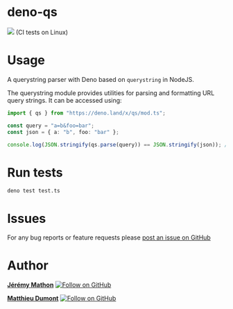# deno-qs

![](https://github.com/adrijere/deno-qs/workflows/CI/badge.svg) (CI tests on Linux)

# Usage

A querystring parser with Deno based on `querystring` in NodeJS.

The querystring module provides utilities for parsing and formatting URL query strings. It can be accessed using:

```ts
import { qs } from "https://deno.land/x/qs/mod.ts";

const query = "a=b&foo=bar";
const json = { a: "b", foo: "bar" };

console.log(JSON.stringify(qs.parse(query)) == JSON.stringify(json)); // true
```

# Run tests

```
deno test test.ts
```

# Issues

For any bug reports or feature requests please [post an issue on GitHub][issues-url]

# Author

[**Jérémy Mathon**](https://github.com/adrijere)
[![Follow on GitHub][github-follow-adrijere-img]][github-follow-adrijere-url]
<br/>

[**Matthieu Dumont**](https://github.com/jerska)
[![Follow on GitHub][github-follow-jerska-img]][github-follow-jerska-url]

[issues-url]: https://github.com/adrijere/deno-qs/issues
[github-follow-adrijere-url]: https://github.com/adrijere
[github-follow-jerska-url]: https://github.com/jerska
[github-follow-adrijere-img]: https://img.shields.io/github/followers/adrijere.svg?style=social&logo=github&label=Follow
[github-follow-jerska-img]: https://img.shields.io/github/followers/jerska.svg?style=social&logo=github&label=Follow
